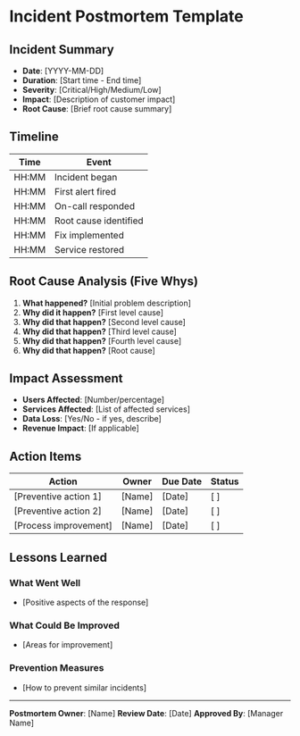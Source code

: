 # Incident Postmortem Template

## Incident Summary
- **Date**: [YYYY-MM-DD]
- **Duration**: [Start time - End time]
- **Severity**: [Critical/High/Medium/Low]
- **Impact**: [Description of customer impact]
- **Root Cause**: [Brief root cause summary]

## Timeline
| Time | Event |
|------|-------|
| HH:MM | Incident began |
| HH:MM | First alert fired |
| HH:MM | On-call responded |
| HH:MM | Root cause identified |
| HH:MM | Fix implemented |
| HH:MM | Service restored |

## Root Cause Analysis (Five Whys)
1. **What happened?** [Initial problem description]
2. **Why did it happen?** [First level cause]
3. **Why did that happen?** [Second level cause]
4. **Why did that happen?** [Third level cause]
5. **Why did that happen?** [Fourth level cause]
6. **Why did that happen?** [Root cause]

## Impact Assessment
- **Users Affected**: [Number/percentage]
- **Services Affected**: [List of affected services]
- **Data Loss**: [Yes/No - if yes, describe]
- **Revenue Impact**: [If applicable]

## Action Items
| Action | Owner | Due Date | Status |
|--------|-------|----------|--------|
| [Preventive action 1] | [Name] | [Date] | [ ] |
| [Preventive action 2] | [Name] | [Date] | [ ] |
| [Process improvement] | [Name] | [Date] | [ ] |

## Lessons Learned
### What Went Well
- [Positive aspects of the response]

### What Could Be Improved
- [Areas for improvement]

### Prevention Measures
- [How to prevent similar incidents]

---
**Postmortem Owner**: [Name]
**Review Date**: [Date]
**Approved By**: [Manager Name]